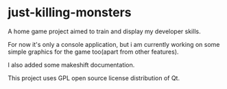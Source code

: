 # just-killing-monsters
A home game project aimed to train and display my developer skills.

For now it's only a console application, but i am currently working on some simple graphics for the game too(apart from other features).

I also added some makeshift documentation.

This project uses GPL open source license distribution of Qt. 